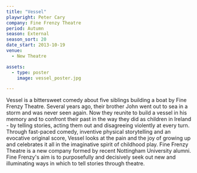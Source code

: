 ```yaml
---
title: "Vessel"
playwright: Peter Cary
company: Fine Frenzy Theatre
period: Autumn
season: External
season_sort: 20
date_start: 2013-10-19
venue:
  - New Theatre

assets:
  - type: poster
    image: vessel_poster.jpg

---
```

Vessel is a bittersweet comedy about five siblings building a boat by Fine Frenzy Theatre. Several years ago, their brother John went out to sea in a storm and was never seen again. Now they reunite to build a vessel in his memory and to confront their past in the way they did as children in Ireland - by telling stories, acting them out and disagreeing violently at every turn. Through fast-paced comedy, inventive physical storytelling and an evocative original score, Vessel looks at the pain and the joy of growing up and celebrates it all in the imaginative spirit of childhood play. Fine Frenzy Theatre is a new company formed by recent Nottingham University alumni. Fine Frenzy's aim is to purposefully and decisively seek out new and illuminating ways in which to tell stories through theatre.
